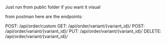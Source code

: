 Just run from public folder if you want it visual

from postman here are the endpoints:

POST: /api/order/custom
GET: /api/order/variant/{variant_id}/
POST: /api/order/variant/{variant_id}/
PUT: /api/order/variant/{variant_id}/
DELETE: /api/order/variant/{variant_id}/

